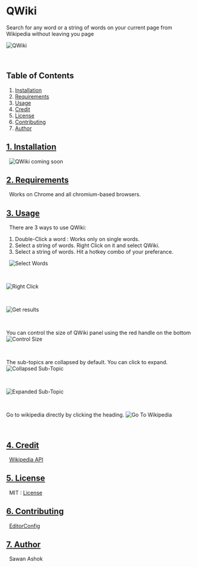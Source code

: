 # QWiki 

Search for any word or a string of words on your current page from Wikipedia without leaving you page

![QWiki](https://github.com/checkmate-bitch/QWiki/blob/master/images/iconlogo.png)
  
  &nbsp;
## Table of Contents

1. <a href="#id1" id="install">Installation</a>
2. <a href="#id2" id ="require">Requirements</a>
3. <a href="#id3" id="use">Usage</a>
4. <a href="#id4" id="credit">Credit</a>
5. <a href="#id5" id="license">License</a>
6. <a href="#id6" id="contrib">Contributing</a>
7. <a href="#id7" id="author">Author</a>
&nbsp;
&nbsp;

## <a href="#install" id="id1">1. Installation</a>

&nbsp;
![QWiki](https://github.com/checkmate-bitch/QWiki/blob/master/images/icon440_1.png)
coming soon

## <a href="#require" id="id2">2. Requirements</a>

&nbsp;
Works on Chrome and all chromium-based browsers.

## <a href="#use" id="id3">3. Usage</a>

&nbsp;
There are 3 ways to use QWiki:
1) Double-Click a word : Works only on single words.
2) Select a string of words. Right Click on it and select QWiki.
3) Select a string of words. Hit a hotkey combo of your preferance.

&nbsp;
![Select Words](https://github.com/checkmate-bitch/QWiki/blob/master/images/screenshots/img2.png "Select Words")

&nbsp;

![Right Click](https://github.com/checkmate-bitch/QWiki/blob/master/images/screenshots/img3.png "Right Click")

&nbsp;

![Get results](https://github.com/checkmate-bitch/QWiki/blob/master/images/screenshots/img4.png "Get results")

&nbsp;

You can control the size of QWiki panel using the red handle on the bottom
![Control Size](https://github.com/checkmate-bitch/QWiki/blob/master/images/screenshots/img5.png "Control Size")

&nbsp;

The sub-topics are collapsed by default. You can click to expand.
![Collapsed Sub-Topic](https://github.com/checkmate-bitch/QWiki/blob/master/images/screenshots/img6.png "Collapsed Sub-Topic")

&nbsp;

![Expanded Sub-Topic](https://github.com/checkmate-bitch/QWiki/blob/master/images/screenshots/img7.png "Expanded Sub-Topic")

&nbsp;
 
Go to wikipedia directly by clicking the heading.
![Go To Wikipedia](https://github.com/checkmate-bitch/QWiki/blob/master/images/screenshots/img8.png "Go To Wikipedia")

&nbsp;


## <a href="#credit" id="id4">4. Credit</a>

&nbsp;
[Wikipedia API](https://www.mediawiki.org/wiki/MediaWiki)

## <a href="#license" id="id5">5. License</a>

&nbsp;
MIT : [License](https://github.com/checkmate-bitch/QWiki/blob/master/LICENSE.md)

## <a href="#contrib" id="id6">6. Contributing</a>

&nbsp;
[EditorConfig](https://github.com/checkmate-bitch/QWiki/blob/master/.editorconfig)

## <a href="#author" id="id7">7. Author</a>

&nbsp;
Sawan Ashok 
